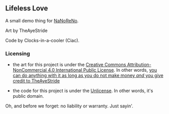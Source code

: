 ## Lifeless Love

A small demo thing for [NaNoReNo](https://itch.io/jam/nanoreno-2020).

Art by TheAyeStride

Code by Clocks-in-a-cooler (Ciac).

### Licensing

* the art for this project is under the [Creative Commons Attribution-NonCommercial 4.0 International Public License](https://creativecommons.org/licenses/by-nc/4.0/legalcode). In other words, [you can do anything with it as long as you do not make money *and* you give credit to TheAyeStride](https://creativecommons.org/licenses/by-nc/4.0/)

* the code for this project is under the [Unlicense](https://unlicense.org/). In other words, it's public domain.

Oh, and before we forget: no liability or warranty. Just sayin'.
